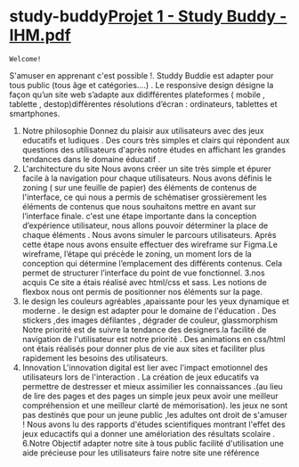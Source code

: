 # study-buddy[Projet 1 - Study Buddy - IHM.pdf](https://github.com/bintou-sidibe/study-buddy/files/10870917/Projet.1.-.Study.Buddy.-.IHM.pdf)

    Welcome!
S'amuser en apprenant c'est possible !. Studdy Buddie est  adapter pour tous public (tous âge et catégories....)  . Le responsive design désigne la façon qu’un site web s’adapte aux didifférentes plateformes ( mobile , tablette , destop)différentes résolutions d’écran : ordinateurs, tablettes et smartphones.
1. Notre philosophie 
Donnez du plaisir aux utilisateurs avec des jeux educatifs et ludiques . 
Des cours très simples et clairs qui répondent aux questions des utilisateurs d'après notre études en affichant les grandes tendances dans le domaine éducatif .
2. L'architecture du site 
Nous avons créer un site très simple et épurer facile à la navigation pour chaque utilisateurs. Nous avons définis le zoning ( sur une feuille de papier) des éléments de contenus de l'interface, ce qui nous a permis de schématiser grossièrement les éléments de contenus que nous souhaitons mettre en avant sur l’interface finale.
c'est une étape importante dans la conception d’expérience utilisateur, nous allons pouvoir déterminer la place de chaque éléments . Nous avons simuler le parcours utilisateurs. Après cette étape nous avons ensuite  effectuer des wireframe sur Figma.Le wireframe, l’étape qui précède le zoning, un moment lors de la conception qui détermine l’emplacement des différents contenus. Cela permet de structurer l’interface du point de vue fonctionnel.
3.nos acquis 
Ce site a étais réalisé avec html/css et sass. Les notions de flexbox  nous ont  permis de positionner nos éléments sur la page.
4. le design 
les couleurs agréables ,apaissante pour les yeux  dynamique et moderne . le design est adapter pour le domaine de l'éducation . Des stickers ,des images défilantes , dégrader de couleur, glassmorphism  Notre priorité est de suivre la tendance des designers.la facilité de navigation de l'utilisateur est notre priorité . 
Des animations en css/html ont étais réalisés pour donner plus de vie aux sites et faciliter plus rapidement les besoins des utilisateurs.
5. Innovation
L'innovation digital est lier avec l'impact emotionnel des utilisateurs lors de l'interaction . La création de jeux educatifs va permettre de destresser et mieux assimilier les connaissances .(au lieu de lire des pages et des pages un simple jeux peux avoir une meilleur compréhension et une meilleur clarté de mémorisation). les jeux ne sont pas destinés que pour un jeune public ,les adultes ont droit de s'amuser ! Nous avons lu des rapports d'études scientifiques montrant l'effet des jeux educactifs qui a donner une améloriation des résultats scolaire . 
6.Notre Objectif
adapter notre site à tous public 
facilité d'utilisation
une aide précieuse pour les utilisateurs faire notre site une référence 



